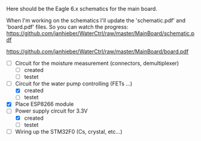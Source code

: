 Here should be the Eagle 6.x schematics for the main board.

When I'm working on the schematics I'll update the
'schematic.pdf' and 'board.pdf' files. So you can watch the progress:
https://github.com/janhieber/WaterCtrl/raw/master/MainBoard/schematic.pdf

https://github.com/janhieber/WaterCtrl/raw/master/MainBoard/board.pdf

- [ ] Circuit for the moisture measurement (connectors, demultiplexer)
  - [ ] created
  - [ ] testet
- [ ] Circuit for the water pump controlling (FETs ...)
  - [x] created
  - [ ] testet
- [x] Place ESP8266 module
- [ ] Power supply circuit for 3.3V
  - [x] created
  - [ ] testet
- [ ] Wiring up the STM32F0 (Cs, crystal, etc...)
